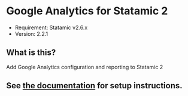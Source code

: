 # Google Analytics for Statamic 2
- Requirement: Statamic v2.6.x
- Version: 2.2.1

## What is this?
Add Google Analytics configuration and reporting to Statamic 2

## See [the documentation](https://statamic.com/marketplace/addons/google-analytics/docs) for setup instructions.
